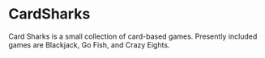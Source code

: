 # CardSharks

Card Sharks is a small collection of card-based games.  Presently included games are Blackjack, Go Fish, and Crazy Eights.
